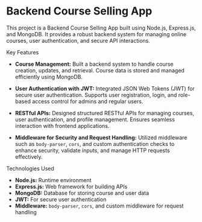 # Backend Course Selling App

This project is a Backend Course Selling App built using Node.js, Express.js, and MongoDB. It provides a robust backend system for managing online courses, user authentication, and secure API interactions.

Key Features

*   **Course Management:**
    Built a backend system to handle course creation, updates, and retrieval. Course data is stored and managed efficiently using MongoDB.

*   **User Authentication with JWT:**
    Integrated JSON Web Tokens (JWT) for secure user authentication. Supports user registration, login, and role-based access control for admins and regular users.

*   **RESTful APIs:**
    Designed structured RESTful APIs for managing courses, user authentication, and profile management. Ensures seamless interaction with frontend applications.

*   **Middleware for Security and Request Handling:**
    Utilized middleware such as `body-parser`, `cors`, and custom authentication checks to enhance security, validate inputs, and manage HTTP requests effectively.

Technologies Used

*   **Node.js:** Runtime environment
*   **Express.js:** Web framework for building APIs
*   **MongoDB:** Database for storing course and user data
*   **JWT:** For secure user authentication
*   **Middleware:** `body-parser`, `cors`, and custom middleware for request handling
